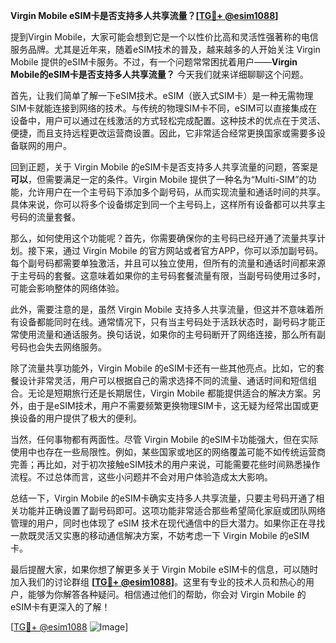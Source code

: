 **Virgin Mobile eSIM卡是否支持多人共享流量？[[TG💪+ @esim1088](https://t.me/s/esim1088)]**

提到Virgin Mobile，大家可能会想到它是一个以性价比高和灵活性强著称的电信服务品牌。尤其是近年来，随着eSIM技术的普及，越来越多的人开始关注 Virgin Mobile 提供的eSIM卡服务。不过，有一个问题常常困扰着用户——**Virgin Mobile的eSIM卡是否支持多人共享流量？** 今天我们就来详细聊聊这个问题。

首先，让我们简单了解一下eSIM技术。eSIM（嵌入式SIM卡）是一种无需物理SIM卡就能连接到网络的技术。与传统的物理SIM卡不同，eSIM可以直接集成在设备中，用户可以通过在线激活的方式轻松完成配置。这种技术的优点在于灵活、便捷，而且支持远程更改运营商设置。因此，它非常适合经常更换国家或需要多设备联网的用户。

回到正题，关于 Virgin Mobile 的eSIM卡是否支持多人共享流量的问题，答案是**可以**，但需要满足一定的条件。Virgin Mobile 提供了一种名为“Multi-SIM”的功能，允许用户在一个主号码下添加多个副号码，从而实现流量和通话时间的共享。具体来说，你可以将多个设备绑定到同一个主号码上，这样所有设备都可以共享主号码的流量套餐。

那么，如何使用这个功能呢？首先，你需要确保你的主号码已经开通了流量共享计划。接下来，通过 Virgin Mobile 的官方网站或者官方APP，你可以添加副号码。每个副号码都需要单独激活，并且可以独立使用，但所有的流量和通话时间都来源于主号码的套餐。这意味着如果你的主号码套餐流量有限，当副号码使用过多时，可能会影响整体的网络体验。

此外，需要注意的是，虽然 Virgin Mobile 支持多人共享流量，但这并不意味着所有设备都能同时在线。通常情况下，只有当主号码处于活跃状态时，副号码才能正常使用流量和通话服务。换句话说，如果你的主号码断开了网络连接，那么所有副号码也会失去网络服务。

除了流量共享功能外，Virgin Mobile 的eSIM卡还有一些其他亮点。比如，它的套餐设计非常灵活，用户可以根据自己的需求选择不同的流量、通话时间和短信组合。无论是短期旅行还是长期居住，Virgin Mobile 都能提供适合的解决方案。另外，由于是eSIM技术，用户不需要频繁更换物理SIM卡，这无疑为经常出国或更换设备的用户提供了极大的便利。

当然，任何事物都有两面性。尽管 Virgin Mobile 的eSIM卡功能强大，但在实际使用中也存在一些局限性。例如，某些国家或地区的网络覆盖可能不如传统运营商完善；再比如，对于初次接触eSIM技术的用户来说，可能需要花些时间熟悉操作流程。不过总体而言，这些小问题并不会对用户体验造成太大影响。

总结一下，Virgin Mobile 的eSIM卡确实支持多人共享流量，只要主号码开通了相关功能并正确设置了副号码即可。这项功能非常适合那些希望简化家庭或团队网络管理的用户，同时也体现了 eSIM 技术在现代通信中的巨大潜力。如果你正在寻找一款既灵活又实惠的移动通信解决方案，不妨考虑一下 Virgin Mobile 的eSIM卡。

最后提醒大家，如果你想了解更多关于 Virgin Mobile eSIM卡的信息，可以随时加入我们的讨论群组 **[[TG💪+ @esim1088](https://t.me/s/esim1088)]**。这里有专业的技术人员和热心的用户，能够为你解答各种疑问。相信通过他们的帮助，你会对 Virgin Mobile 的eSIM卡有更深入的了解！

[[TG💪+ @esim1088](https://t.me/s/esim1088) ![Image](https://i.postimg.cc/4NQfJmqS/Snipaste-2025-05-13-00-14-12.png)]